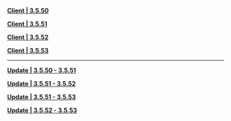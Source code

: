 **[Client | 3.5.50](https://osbetadownload.yuanshen.com/client_app/download/beta_pc/20230224152526_v0MzPHhh0rTdEw04/GenshinImpact_3.5.50_beta.zip)**

**[Client | 3.5.51](https://osbetadownload.yuanshen.com/client_app/download/beta_pc/20230303112904_0q4qC7jBpMidYUTA/GenshinImpact_3.5.51_beta.zip)**

**[Client | 3.5.52](https://osbetadownload.yuanshen.com/client_app/download/beta_pc/20230310112229_wCqLck6srkpsS34i/GenshinImpact_3.5.52_beta.zip)**

**[Client | 3.5.53](https://osbetadownload.yuanshen.com/client_app/download/beta_pc/20230317112915_PnHlduKhq3SALx2p/xxxx_ios/GenshinImpact_3.5.53_beta.zip)**



-----

**[Update | 3.5.50 - 3.5.51](https://osbetadownload.yuanshen.com/client_app/beta_update/private/hk4e_global/46/game_3.5.50_3.5.51_hdiff_7SJ4iRnZseEpBg3c.zip)**

**[Update | 3.5.51 - 3.5.52](https://osbetadownload.yuanshen.com/client_app/beta_update/private/hk4e_global/46/game_3.5.51_3.5.52_hdiff_09lkpwd1Hm5WtgCO.zip)**

**[Update | 3.5.51 - 3.5.53](https://osbetadownload.yuanshen.com/client_app/beta_update/private/hk4e_global/46/game_3.5.51_3.5.53_hdiff_dB3yNtI2DZQS7YeA.zip)**

**[Update | 3.5.52 - 3.5.53](https://osbetadownload.yuanshen.com/client_app/beta_update/private/hk4e_global/46/game_3.5.52_3.5.53_hdiff_EQB6r2U1FGP7W3Ig.zip)**



